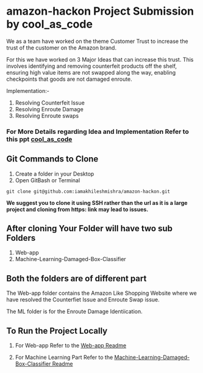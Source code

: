# amazon-hackon Project Submission by cool_as_code

We as a team have worked on the theme Customer Trust to increase the trust of the customer on the Amazon brand.

For this we have worked on 3 Major Ideas that can increase this trust. 
This involves identifying and removing counterfeit products off the shelf, ensuring high value items are not swapped along the way, enabling checkpoints that goods are not damaged enroute.

Implementation:- 
1. Resolving Counterfeit Issue
2. Resolving Enroute Damage
3. Resolving Enroute swaps

### For More Details regarding Idea and Implementation Refer to this ppt [cool_as_code](https://docs.google.com/presentation/d/1vquKEo5LQ4xLaKzZgG7SK8mUna8RDjJ3/edit?usp=sharing&ouid=114368073471565357702&rtpof=true&sd=true)

## Git Commands to Clone 

1. Create a folder in your Desktop
2. Open GitBash or Terminal 

```
git clone git@github.com:iamakhileshmishra/amazon-hackon.git
```
**We suggest you to clone it using SSH rather than the url as it is a large project and cloning from https: link may lead to issues.**


## After cloning Your Folder will have two sub Folders 
1. Web-app 
2. Machine-Learning-Damaged-Box-Classifier

## Both the folders are of different part

The Web-app folder contains the Amazon Like Shopping Website where we have resolved the Counterfiet Issue and Enroute Swap issue.

The ML folder is for the Enroute Damage Identiication.

## To Run the Project Locally

1. For Web-app  Refer to the [Web-app Readme](https://github.com/iamakhileshmishra/amazon-hackon/blob/master/Web-app/README.md)

2. For Machine Learning Part Refer to the [Machine-Learning-Damaged-Box-Classifier Readme](https://github.com/iamakhileshmishra/amazon-hackon/blob/master/Machine-Learning-Damaged-Box-Classifier/README.md)
